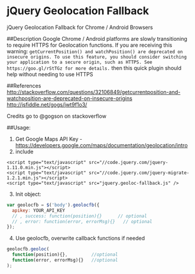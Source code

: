 # jQuery Geolocation Fallback
jQuery Geolocation Fallback for Chrome / Android Browsers

##Description
Google Chrome / Android platforms are slowly transitioning to require HTTPS for Geolocation functions. If you are receiving this warning:
`getCurrentPosition() and watchPosition() are deprecated on insecure origins. To use this feature, you should consider switching your application to a secure origin, such as HTTPS. See https://goo.gl/rStTGz for more details.`
then this quick plugin should help without needing to use HTTPS

##References
http://stackoverflow.com/questions/32106849/getcurrentposition-and-watchposition-are-deprecated-on-insecure-origins
http://jsfiddle.net/gogs/jwt9f1o3/

Credits go to @gogson on stackoverflow

##Usage:
1. Get Google Maps API Key - https://developers.google.com/maps/documentation/geolocation/intro
2. include 
  ```
  <script type="text/javascript" src="//code.jquery.com/jquery-1.11.0.min.js"></script>
  <script type="text/javascript" src="//code.jquery.com/jquery-migrate-1.2.1.min.js"></script>
  <script type="text/javascript" src="jquery.geoloc-fallback.js" />
  ```
  
3. Init object:
  ```javascript
  var geolocfb = $('body').geolocfb({  
    apikey: YOUR_API_KEY  
    // , success: function(position){}      // optional  
    // , error: function(error, errorMsg){}   // optional  
  });
  ```

4. Use geolocfb, overwrite callback functions if needed
  ```javascript
  geolocfb.geoloc(  
    function(position){},         //optional  
    function(error, errorMsg){}   //optional  
  );
  ```

